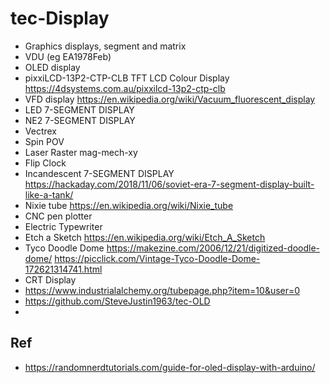 # tec-Display


- Graphics displays, segment and matrix
- VDU (eg EA1978Feb)
- OLED display
- pixxiLCD-13P2-CTP-CLB TFT LCD Colour Display https://4dsystems.com.au/pixxilcd-13p2-ctp-clb
- VFD display https://en.wikipedia.org/wiki/Vacuum_fluorescent_display
- LED 7-SEGMENT DISPLAY
- NE2 7-SEGMENT DISPLAY
- Vectrex
- Spin POV
- Laser Raster mag-mech-xy
- Flip Clock
- Incandescent 7-SEGMENT DISPLAY https://hackaday.com/2018/11/06/soviet-era-7-segment-display-built-like-a-tank/
- Nixie tube https://en.wikipedia.org/wiki/Nixie_tube
- CNC pen plotter
- Electric Typewriter
- Etch a Sketch https://en.wikipedia.org/wiki/Etch_A_Sketch
- Tyco Doodle Dome https://makezine.com/2006/12/21/digitized-doodle-dome/  https://picclick.com/Vintage-Tyco-Doodle-Dome-172621314741.html
- CRT Display
- https://www.industrialalchemy.org/tubepage.php?item=10&user=0
- https://github.com/SteveJustin1963/tec-OLD
- 


## Ref
- https://randomnerdtutorials.com/guide-for-oled-display-with-arduino/
